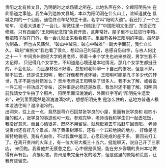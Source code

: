 贵阳之北有修文县，乃明朝时之龙场驿之所在。此地名声在外，全赖阳明先生
在此悟道之事迹。我坐车到达修文县城，本以为阳明洞在什么山上，谁知道就在
县城之内的一个公园。通往终点车站的主干道，名字叫“阳明大道”。我还打了一个三轮车，
沿着大道走了一会儿，稍微往里一拐就到了“中国阳明文化园”，东面正在
修建，只有西面的“王阳明纪念馆”免费开放，这非常好。屋子里不让拉进行李箱，
我把箱子放在门外，看一会儿就出来看看箱子。里面有各种王阳明的字画，虽然是仿制品，
但也古风荡然。“破山中贼易，破心中贼难”一副大字面前，我伫立长久。
碑刻“瘗旅文”我也看了很久，想起自己的际遇，总感自伤自怜，与古人何比之十一？
中间贵州财经大学的男老师，带着十来个学生也进来参观，男学生我不太记得，
只记得几个女学生，不知道是心境还是本地情况，那几个女学生都挺丑的，不会化妆，
而且身材也不好看。总想和老师聊一下自己的惨况，但是不熟，聊不进去。还是说王阳明
，我们好像都有点怀疑，王阳明可能是孔子多少代的转世，孔子不是也射箭准么？
贵州老师说王阳明杀了很多人，我不太了解，或者说一件工程一将功成万骨枯，
这种事是必然还是故意，我当时还不能了解。阳明洞前我请女学生拍了个照片，
阳明里面湿漉漉的，外面红字写的“阳明先生遗爱处”，进到里面竟然是湿漉漉滴水的，想想阳明先生
是怎么住的，这地方普通人根本没法住啊？湿冷湿冷的。  
出洞来，往上走一点，竟然是蒋介石囚禁张学良的小屋，里面有张学良和
赵四小姐的假人，张学良的事迹也可一观。参观完毕，老师请我和学生们一起去吃饭，
我没好意思，而且心情很差，既然不用留宿，就想赶紧去车站赶车回贵阳。
老师说贵州还有好几个景点，除了黄果树瀑布，还有一个五彩地貌的地方，
好像是喀斯特地貌吧，我有点向往，不过我囊中羞涩，心愿已完成的差不多，
要回去打工了。在离开贵州的火车上，有一位大哥大概三十五六，挺能聊天，说自己开了三家店，
来回跑。我看他并无疲惫之色，心中很是佩服，能在穷乡僻壤的贵州本地做得有声有色，
真挺厉害。贵州是未完全开发的地方，但是这里的原始和荒蛮，让我有些留恋。
